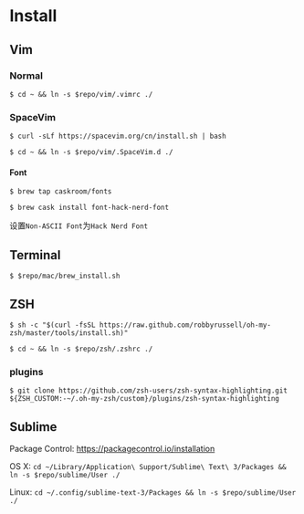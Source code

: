 # Install

## Vim

### Normal
`$ cd ~ && ln -s $repo/vim/.vimrc ./`

### SpaceVim
`$ curl -sLf https://spacevim.org/cn/install.sh | bash`

`$ cd ~ && ln -s $repo/vim/.SpaceVim.d ./`

#### Font
`$ brew tap caskroom/fonts`

`$ brew cask install font-hack-nerd-font`

设置`Non-ASCII Font`为`Hack Nerd Font`

## Terminal
`$ $repo/mac/brew_install.sh`

## ZSH
`$ sh -c "$(curl -fsSL https://raw.github.com/robbyrussell/oh-my-zsh/master/tools/install.sh)"`

`$ cd ~ && ln -s $repo/zsh/.zshrc ./`

### plugins
`$ git clone https://github.com/zsh-users/zsh-syntax-highlighting.git ${ZSH_CUSTOM:-~/.oh-my-zsh/custom}/plugins/zsh-syntax-highlighting`

## Sublime
Package Control: https://packagecontrol.io/installation

OS X: `cd ~/Library/Application\ Support/Sublime\ Text\ 3/Packages && ln -s $repo/sublime/User ./`

Linux: `cd ~/.config/sublime-text-3/Packages && ln -s $repo/sublime/User ./`
